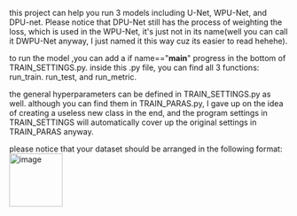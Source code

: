 this project can help you run 3 models including U-Net, WPU-Net, and DPU-net. Please notice that DPU-Net still has the process of weighting the loss, which is used in the WPU-Net, it's just not in its name(well you can call it DWPU-Net anyway, I just named it this way cuz its easier to read hehehe).

to run the model ,you can add a if name=="__main__" progress in the bottom of TRAIN_SETTINGS.py. inside this .py file, you can find all 3 functions: run_train. run_test, and run_metric.

the general hyperparameters can be defined in TRAIN_SETTINGS.py as well. although you can find them in TRAIN_PARAS.py, I gave up on the idea of creating a useless new class in the end, and the program settings in TRAIN_SETTINGS will automatically cover up the original settings in TRAIN_PARAS anyway.

please notice that your dataset should be arranged in the following format:
<img width="96" alt="image" src="https://github.com/Karl-7/Double-Propagation-Net-for-segmentation-and-tracking-of-material-microscopic-image-sequences-/assets/142679657/94cf6af1-6d93-4a9b-9685-215619050420">

